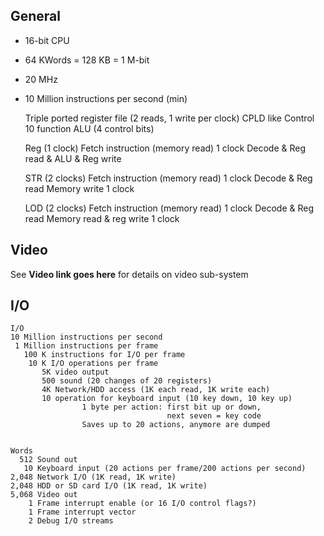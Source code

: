 <!-- Author:  Lyall Jonathan Di Trapani =========|=========|======== -->
General
-------

- 16-bit CPU
- 64 KWords = 128 KB = 1 M-bit

- 20 MHz
- 10 Million instructions per second (min)

    Triple ported register file
    (2 reads, 1 write per clock)
    CPLD like Control
    10 function ALU (4 control bits)

    Reg (1 clock)
    Fetch instruction (memory read)       1 clock
    Decode & Reg read & ALU & Reg write

    STR (2 clocks)
    Fetch instruction (memory read)       1 clock
    Decode & Reg read
    Memory write                          1 clock

    LOD (2 clocks)
    Fetch instruction (memory read)       1 clock
    Decode & Reg read
    Memory read & reg write               1 clock


Video
------------

See
**Video link goes here**
for details on video sub-system


I/O
-----------

```
I/O
10 Million instructions per second
 1 Million instructions per frame
   100 K instructions for I/O per frame
    10 K I/O operations per frame
       5K video output
       500 sound (20 changes of 20 registers)
       4K Network/HDD access (1K each read, 1K write each)
       10 operation for keyboard input (10 key down, 10 key up)
                1 byte per action: first bit up or down,
                                   next seven = key code
                Saves up to 20 actions, anymore are dumped


Words
  512 Sound out
   10 Keyboard input (20 actions per frame/200 actions per second)
2,048 Network I/O (1K read, 1K write)
2,048 HDD or SD card I/O (1K read, 1K write)
5,068 Video out
    1 Frame interrupt enable (or 16 I/O control flags?)
    1 Frame interrupt vector
    2 Debug I/O streams
```
